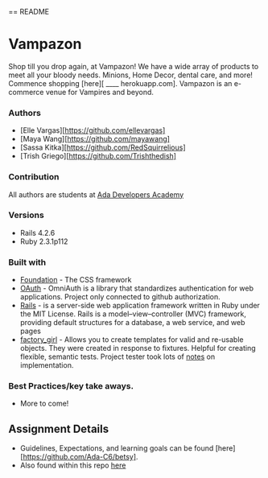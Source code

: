 == README
# Vampazon
Shop till you drop again, at Vampazon! We have a wide array of products to meet all your bloody needs. Minions, Home Decor, dental care, and more! Commence shopping [here][ ____ herokuapp.com]. Vampazon is an e-commerce venue for Vampires and beyond.


### Authors
- [Elle Vargas][https://github.com/ellevargas]
- [Maya Wang][https://github.com/mayawang]
- [Sassa Kitka][https://github.com/RedSquirrelious]
- [Trish Griego][https://github.com/Trishthedish]

### Contribution
 All authors are students at [Ada Developers Academy](http://adadevelopersacademy.org/)

### Versions
- Rails 4.2.6
- Ruby 2.3.1p112

### Built with
* [Foundation](http://foundation.zurb.com/) - The CSS framework
* [OAuth](https://github.com/omniauth/omniauth) - OmniAuth is a library that standardizes  authentication for web applications. Project only connected to github authorization.
* [Rails](http://guides.rubyonrails.org/) - is a server-side web application framework written in Ruby under the MIT License. Rails is a model–view–controller (MVC) framework, providing default structures for a database, a web service, and web pages
* [factory_girl](https://github.com/thoughtbot/factory_girl/blob/master/GETTING_STARTED.md) - Allows you to create templates for valid and re-usable objects. They were created in response to fixtures. Helpful for creating flexible, semantic tests. Project tester took lots of [notes](notes_on_factory_girl_rails_use.md) on implementation.

### Best Practices/key take aways.
- More to come!


## Assignment Details

- Guidelines, Expectations, and learning goals can be found [here][https://github.com/Ada-C6/betsy].
- Also found within this repo [here](project_guidelines.md)
